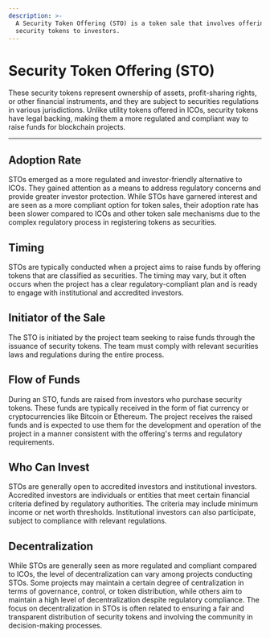 ```yaml
---
description: >-
  A Security Token Offering (STO) is a token sale that involves offering
  security tokens to investors.
---
```


# Security Token Offering (STO)

These security tokens represent ownership of assets, profit-sharing rights, or other financial instruments, and they are subject to securities regulations in various jurisdictions. Unlike utility tokens offered in ICOs, security tokens have legal backing, making them a more regulated and compliant way to raise funds for blockchain projects.

---

## **Adoption Rate**

&#x20;STOs emerged as a more regulated and investor-friendly alternative to ICOs. They gained attention as a means to address regulatory concerns and provide greater investor protection. While STOs have garnered interest and are seen as a more compliant option for token sales, their adoption rate has been slower compared to ICOs and other token sale mechanisms due to the complex regulatory process in registering tokens as securities.

## **Timing**

&#x20;STOs are typically conducted when a project aims to raise funds by offering tokens that are classified as securities. The timing may vary, but it often occurs when the project has a clear regulatory-compliant plan and is ready to engage with institutional and accredited investors.

## **Initiator of the Sale**

The STO is initiated by the project team seeking to raise funds through the issuance of security tokens. The team must comply with relevant securities laws and regulations during the entire process.

## **Flow of Funds**

&#x20;During an STO, funds are raised from investors who purchase security tokens. These funds are typically received in the form of fiat currency or cryptocurrencies like Bitcoin or Ethereum. The project receives the raised funds and is expected to use them for the development and operation of the project in a manner consistent with the offering's terms and regulatory requirements.

## **Who Can Invest**

&#x20;STOs are generally open to accredited investors and institutional investors. Accredited investors are individuals or entities that meet certain financial criteria defined by regulatory authorities. The criteria may include minimum income or net worth thresholds. Institutional investors can also participate, subject to compliance with relevant regulations.

## **Decentralization**

While STOs are generally seen as more regulated and compliant compared to ICOs, the level of decentralization can vary among projects conducting STOs. Some projects may maintain a certain degree of centralization in terms of governance, control, or token distribution, while others aim to maintain a high level of decentralization despite regulatory compliance. The focus on decentralization in STOs is often related to ensuring a fair and transparent distribution of security tokens and involving the community in decision-making processes.

